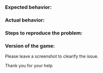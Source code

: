 ### Expected behavior:

### Actual behavior:

### Steps to reproduce the problem:

### Version of the game:

Please leave a screenshot to clearify the issue.

Thank you for your help
